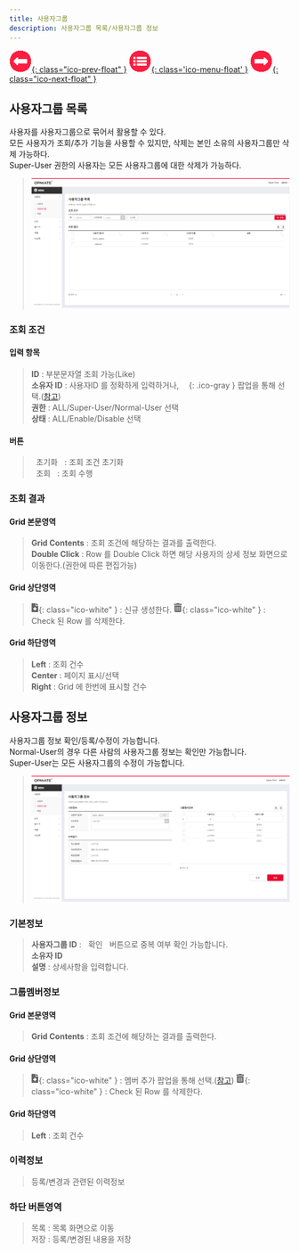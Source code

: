 ```yaml
---
title: 사용자그룹
description: 사용자그룹 목록/사용자그룹 정보
---
```


<link rel="stylesheet" type="text/css" href="../css/opme.css">

<!-- Defined -->
[usergrp-lst]: img/usergrp-lst.png
[usergrp-dtl]: img/usergrp-dtl.png
[ico-search]: img/icon/ico-search.png
[ico-del]: img/icon/ico-del.png
[ico-add]: img/icon/ico-add.png  
[popup-user]: PopupUser.md

<!-- Floating Menu -->
[prev]: User.html "사용자"
[menu]: index.html "목차"
[next]: Role.html "역할"
[ico-prev]: img/icon/ico-prev.png
[ico-menu]: img/icon/ico-menu.png
[ico-next]: img/icon/ico-next.png
[![이전][ico-prev]{: class="ico-prev-float" }][prev]
[![목차][ico-menu]{: class='ico-menu-float' }][menu]
[![다음][ico-next]{: class="ico-next-float" }][next]


## 사용자그룹 목록
사용자를 사용자그룹으로 묶어서 활용할 수 있다.  
모든 사용자가 조회/추가 기능을 사용할 수 있지만, 삭제는 본인 소유의 사용자그룹만 삭제 가능하다.  
Super-User 권한의 사용자는 모든 사용자그룹에 대한 삭제가 가능하다.

> ![사용자그룹 목록][usergrp-lst]

### 조회 조건

#### 입력 항목
> **ID** : 부분문자열 조회 가능(Like)  
> **소유자 ID** : 사용자ID 를 정확하게 입력하거나, ![소유자 조회][ico-search]{: .ico-gray } 팝업을 통해 선택.([참고][popup-user])  
> **권한** : ALL/Super-User/Normal-User 선택  
> **상태** : ALL/Enable/Disable 선택  

#### 버튼
> <kbd class="btn-gray">&nbsp;초기화&nbsp;</kbd> : 조회 조건 초기화  
> <kbd class="btn-red">&nbsp;조회&nbsp;</kbd> : 조회 수행  
 
### 조회 결과

#### Grid 본문영역
> **Grid Contents** : 조회 조건에 해당하는 결과를 출력한다.  
> **Double Click** : Row 를 Double Click 하면 해당 사용자의 상세 정보 화면으로 이동한다.(권한에 따른 편집가능)  
 
#### Grid 상단영역  
> ![추가/등록][ico-add]{: class="ico-white" } : 신규 생성한다.
> ![삭제][ico-del]{: class="ico-white" } : Check 된 Row 를 삭제한다.
 
#### Grid 하단영역
> **Left** : 조회 건수  
> **Center** : 페이지 표시/선택  
> **Right** : Grid 에 한번에 표시할 건수  


## 사용자그룹 정보
사용자그룹 정보 확인/등록/수정이 가능합니다.  
Normal-User의 경우 다른 사람의 사용자그룹 정보는 확인만 가능합니다.  
Super-User는 모든 사용자그룹의 수정이 가능합니다.  

>![사용자 정보][usergrp-dtl]
 
### 기본정보
> **사용자그룹 ID** : <kbd class="btn-gray">&nbsp;확인&nbsp;</kbd> 버튼으로 중복 여부 확인 가능합니다.  
> **소유자 ID**  
> **설명** : 상세사항을 입력합니다.  

### 그룹멤버정보

#### Grid 본문영역
> **Grid Contents** : 조회 조건에 해당하는 결과를 출력한다.  

#### Grid 상단영역
> ![추가/등록][ico-add]{: class="ico-white" } : 멤버 추가 팝업을 통해 선택.([참고][popup-user])
> ![삭제][ico-del]{: class="ico-white" } : Check 된 Row 를 삭제한다.

#### Grid 하단영역
> **Left** : 조회 건수  

### 이력정보
> 등록/변경과 관련된 이력정보

### 하단 버튼영역
> <kbd class="btn-gray">목록</kbd> : 목록 화면으로 이동  
> <kbd class="btn-red">저장</kbd> : 등록/변경된 내용을 저장  
